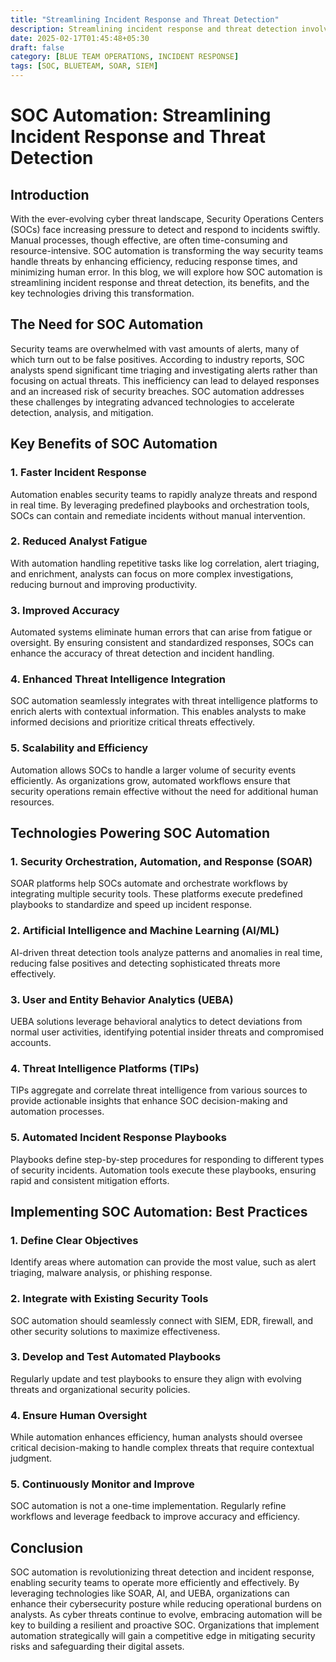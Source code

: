 ```yaml
---
title: "Streamlining Incident Response and Threat Detection"
description: Streamlining incident response and threat detection involves optimizing processes, tools, and teams to quickly identify, analyze, and mitigate cybersecurity threats, reducing response time and minimizing damage effectively.
date: 2025-02-17T01:45:48+05:30
draft: false
category: [BLUE TEAM OPERATIONS, INCIDENT RESPONSE]
tags: [SOC, BLUETEAM, SOAR, SIEM]
---
```


# SOC Automation: Streamlining Incident Response and Threat Detection

## Introduction

With the ever-evolving cyber threat landscape, Security Operations Centers (SOCs) face increasing pressure to detect and respond to incidents swiftly. Manual processes, though effective, are often time-consuming and resource-intensive. SOC automation is transforming the way security teams handle threats by enhancing efficiency, reducing response times, and minimizing human error. In this blog, we will explore how SOC automation is streamlining incident response and threat detection, its benefits, and the key technologies driving this transformation.

## The Need for SOC Automation

Security teams are overwhelmed with vast amounts of alerts, many of which turn out to be false positives. According to industry reports, SOC analysts spend significant time triaging and investigating alerts rather than focusing on actual threats. This inefficiency can lead to delayed responses and an increased risk of security breaches. SOC automation addresses these challenges by integrating advanced technologies to accelerate detection, analysis, and mitigation.

## Key Benefits of SOC Automation

### 1. Faster Incident Response
Automation enables security teams to rapidly analyze threats and respond in real time. By leveraging predefined playbooks and orchestration tools, SOCs can contain and remediate incidents without manual intervention.

### 2. Reduced Analyst Fatigue
With automation handling repetitive tasks like log correlation, alert triaging, and enrichment, analysts can focus on more complex investigations, reducing burnout and improving productivity.

### 3. Improved Accuracy
Automated systems eliminate human errors that can arise from fatigue or oversight. By ensuring consistent and standardized responses, SOCs can enhance the accuracy of threat detection and incident handling.

### 4. Enhanced Threat Intelligence Integration
SOC automation seamlessly integrates with threat intelligence platforms to enrich alerts with contextual information. This enables analysts to make informed decisions and prioritize critical threats effectively.

### 5. Scalability and Efficiency
Automation allows SOCs to handle a larger volume of security events efficiently. As organizations grow, automated workflows ensure that security operations remain effective without the need for additional human resources.

## Technologies Powering SOC Automation

### 1. **Security Orchestration, Automation, and Response (SOAR)**
SOAR platforms help SOCs automate and orchestrate workflows by integrating multiple security tools. These platforms execute predefined playbooks to standardize and speed up incident response.

### 2. **Artificial Intelligence and Machine Learning (AI/ML)**
AI-driven threat detection tools analyze patterns and anomalies in real time, reducing false positives and detecting sophisticated threats more effectively.

### 3. **User and Entity Behavior Analytics (UEBA)**
UEBA solutions leverage behavioral analytics to detect deviations from normal user activities, identifying potential insider threats and compromised accounts.

### 4. **Threat Intelligence Platforms (TIPs)**
TIPs aggregate and correlate threat intelligence from various sources to provide actionable insights that enhance SOC decision-making and automation processes.

### 5. **Automated Incident Response Playbooks**
Playbooks define step-by-step procedures for responding to different types of security incidents. Automation tools execute these playbooks, ensuring rapid and consistent mitigation efforts.

## Implementing SOC Automation: Best Practices

### 1. **Define Clear Objectives**
Identify areas where automation can provide the most value, such as alert triaging, malware analysis, or phishing response.

### 2. **Integrate with Existing Security Tools**
SOC automation should seamlessly connect with SIEM, EDR, firewall, and other security solutions to maximize effectiveness.

### 3. **Develop and Test Automated Playbooks**
Regularly update and test playbooks to ensure they align with evolving threats and organizational security policies.

### 4. **Ensure Human Oversight**
While automation enhances efficiency, human analysts should oversee critical decision-making to handle complex threats that require contextual judgment.

### 5. **Continuously Monitor and Improve**
SOC automation is not a one-time implementation. Regularly refine workflows and leverage feedback to improve accuracy and efficiency.

## Conclusion

SOC automation is revolutionizing threat detection and incident response, enabling security teams to operate more efficiently and effectively. By leveraging technologies like SOAR, AI, and UEBA, organizations can enhance their cybersecurity posture while reducing operational burdens on analysts. As cyber threats continue to evolve, embracing automation will be key to building a resilient and proactive SOC. Organizations that implement automation strategically will gain a competitive edge in mitigating security risks and safeguarding their digital assets.

